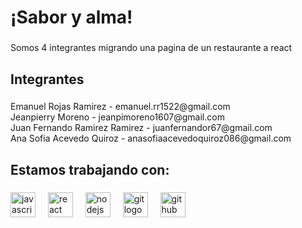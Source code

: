 <h1 align="left">¡Sabor y alma!</h1>

###

<p align="left">Somos 4 integrantes migrando una pagina de un restaurante a react</p>

###

<h2 align="left">Integrantes</h2>

###

<p align="left">Emanuel Rojas Ramirez - emanuel.rr1522@gmail.com<br>Jeanpierry Moreno - jeanpimoreno1607@gmail.com<br>Juan Fernando Ramirez Ramirez - juanfernandor67@gmail.com<br>Ana Sofia Acevedo Quiroz - anasofiaacevedoquiroz086@gmail.com</p>

###

<h2 align="left">Estamos trabajando con:</h2>

###

<div align="left">
  <img src="https://cdn.jsdelivr.net/gh/devicons/devicon/icons/javascript/javascript-original.svg" height="40" alt="javascript logo"  />
  <img width="12" />
  <img src="https://cdn.jsdelivr.net/gh/devicons/devicon/icons/react/react-original.svg" height="40" alt="react logo"  />
  <img width="12" />
  <img src="https://cdn.jsdelivr.net/gh/devicons/devicon/icons/nodejs/nodejs-original.svg" height="40" alt="nodejs logo"  />
  <img width="12" />
  <img src="https://cdn.jsdelivr.net/gh/devicons/devicon/icons/git/git-original.svg" height="40" alt="git logo"  />
  <img width="12" />
  <img src="https://cdn.jsdelivr.net/gh/devicons/devicon/icons/github/github-original.svg" height="40" alt="github logo"  />
</div>

###